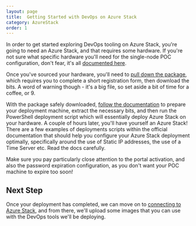 ```yaml
---
layout: page
title:  Getting Started with DevOps on Azure Stack
category: AzureStack
order: 1
---
```

In order to get started exploring DevOps tooling on Azure Stack, you're going to need an Azure Stack, and that requires some hardware. If you're not sure what specific hardware you'll need for the single-node POC configuration, don't fear, it's all [documented here](https://docs.microsoft.com/en-us/azure/azure-stack/azure-stack-deploy).

Once you've sourced your hardware, you'll need to [pull down the package](https://azure.microsoft.com/en-us/overview/azure-stack/try/?v=try), which requires you to complete a short registration form, then download the bits. A word of warning though - it's a big file, so set aside a bit of time for a coffee, or 9.

With the package safely downloaded, [follow the documentation](https://docs.microsoft.com/en-us/azure/azure-stack/azure-stack-run-powershell-script) to prepare your deployment machine, extract the necessary bits, and then run the PowerShell deployment script which will essentially deploy Azure Stack on your hardware. A couple of hours later, you'll have yourself an Azure Stack! There are a few examples of deployments scripts within the official documentation that should help you configure your Azure Stack deployment optimally, specifically around the use of Static IP addresses, the use of a Time Server etc. Read the docs carefully.

Make sure you pay particularly close attention to the portal activation, and also the password expiration configuration, as you don't want your POC machine to expire too soon!

## Next Step

Once your deployment has completed, we can move on to [connecting to Azure Stack](azurestack-32-connect.html), and from there, we'll upload some images that you can use with the DevOps tools we'll be deploying.

